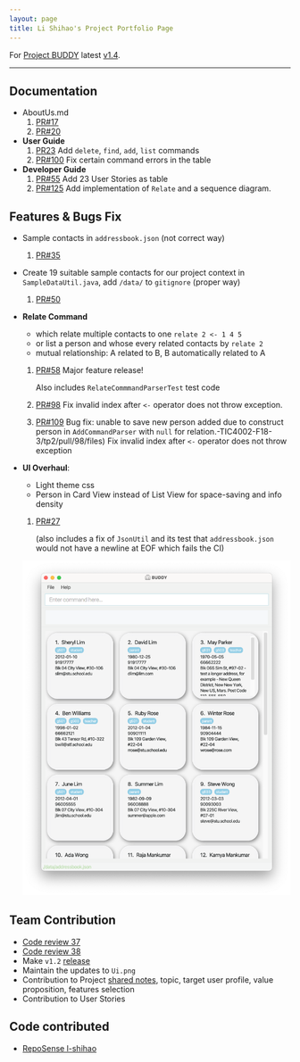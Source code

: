 ```yaml
---
layout: page
title: Li Shihao's Project Portfolio Page
---
```


For [Project BUDDY](https://github.com/AY2122S2-TIC4002-F18-3/tp2) latest [v1.4](https://github.com/AY2122S2-TIC4002-F18-3/tp2/releases).

----

## Documentation

+ AboutUs.md
  1. [PR#17](https://github.com/AY2122S2-TIC4002-F18-3/tp2/pull/18/files)
  2. [PR#20](https://github.com/AY2122S2-TIC4002-F18-3/tp2/pull/20/files)
+ **User Guide**
  1. [PR23](https://github.com/AY2122S2-TIC4002-F18-3/tp2/pull/23/files) Add `delete`, `find`, `add`, `list` commands
  2. [PR#100](https://github.com/AY2122S2-TIC4002-F18-3/tp2/pull/100/files) Fix certain command errors in the table
+ **Developer Guide**
  1. [PR#55](https://github.com/AY2122S2-TIC4002-F18-3/tp2/pull/55/files) Add 23 User Stories as table 
  2. [PR#125](https://github.com/AY2122S2-TIC4002-F18-3/tp2/pull/125/files) Add implementation of `Relate` and a sequence diagram.

## Features & Bugs Fix

+ Sample contacts in `addressbook.json` (not correct way)
  1. [PR#35](https://github.com/AY2122S2-TIC4002-F18-3/tp2/pull/35/files)
+ Create 19 suitable sample contacts for our project context in `SampleDataUtil.java`, 
  add `/data/` to `gitignore` (proper way)
  1. [PR#50](https://github.com/AY2122S2-TIC4002-F18-3/tp2/pull/50/files)
+ **Relate Command**
  + which relate multiple contacts to one `relate 2 <- 1 4 5`
  + or list a person and whose every related contacts by `relate 2`
  + mutual relationship: A related to B, B automatically related to A
  1. [PR#58](https://github.com/AY2122S2-TIC4002-F18-3/tp2/pull/58/files) 
     Major feature release!
  
     Also includes `RelateCommmandParserTest` test code
  2. [PR#98](https://github.com/AY2122S2-TIC4002-F18-3/tp2/pull/98/files) 
     Fix invalid index after `<-` operator does not throw exception.
  3. [PR#109](https://github.com/AY2122S2-TIC4002-F18-3/tp2/pull/109/files)
     Bug fix: unable to save new person added due to construct person in `AddCommandParser` with `null` for relation.-TIC4002-F18-3/tp2/pull/98/files) Fix invalid index after `<-` operator does not throw exception

+ **UI Overhaul**:
    - Light theme css
    - Person in Card View instead of List View for space-saving and info density
    1. [PR#27](https://github.com/AY2122S2-TIC4002-F18-3/tp2/pull/27/files)

       (also includes a fix of `JsonUtil` and its test that `addressbook.json` would not have a
       newline at EOF which fails the CI)

   ![Ui](../images/Ui.png)



## Team Contribution 
 + [Code review 37](https://github.com/AY2122S2-TIC4002-F18-3/tp2/pull/37)
 + [Code review 38](https://github.com/AY2122S2-TIC4002-F18-3/tp2/pull/38)
 + Make `v1.2` [release](https://github.com/AY2122S2-TIC4002-F18-3/tp2/releases) 
 + Maintain the updates to `Ui.png`
 + Contribution to Project [shared notes](https://docs.google.com/document/d/1NC96Y2KN7qFkIhVDBuyJVqujKP3mCRSpKo2TGDgscYs/edit#), 
   topic, target user profile, value proposition, features selection
 + Contribution to User Stories

## Code contributed
 + [RepoSense l-shihao](https://nus-tic4002-ay2122s2.github.io/tp-dashboard/?search=&sort=groupTitle&sortWithin=title&timeframe=commit&mergegroup=&groupSelect=groupByRepos&breakdown=true&checkedFileTypes=docs~functional-code~test-code~other&since=2022-02-11&tabOpen=true&tabType=authorship&tabAuthor=l-shihao&tabRepo=AY2122S2-TIC4002-F18-3%2Ftp2%5Bmaster%5D&authorshipIsMergeGroup=false&authorshipFileTypes=docs~functional-code~test-code~other&authorshipIsBinaryFileTypeChecked=false)
